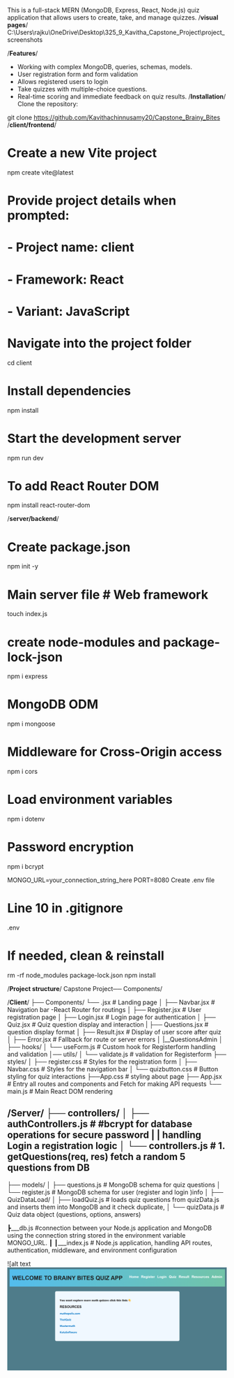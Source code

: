 



This is a full-stack MERN (MongoDB, Express, React, Node.js) quiz application that allows users to create, take, and manage quizzes.
/**visual pages**/
 C:\Users\rajku\OneDrive\Desktop\325_9_Kavitha_Capstone_Project\project_screenshots

/**Features**/
* Working with complex MongoDB, queries, schemas, models.
* User registration form and form validation
* Allows registered users to login
* Take quizzes with multiple-choice questions.
* Real-time scoring and immediate feedback on quiz results.
/**Installation**/
Clone the repository:

git clone https://github.com/Kavithachinnusamy20/Capstone_Brainy_Bites
/**client/frontend**/                                
# Create a new Vite project
npm create vite@latest

# Provide project details when prompted:
# - Project name: client
# - Framework: React
# - Variant: JavaScript

# Navigate into the project folder
cd client

# Install dependencies
npm install

# Start the development server
npm run dev

# To add React Router DOM 
npm install react-router-dom

/**server/backend**/ 
 # Create package.json
npm init -y 

# Main server file       # Web framework            
touch index.js

# create node-modules and package-lock-json
npm i express

# MongoDB ODM  
npm i mongoose 

# Middleware for Cross-Origin access   
npm i cors  

# Load environment variables      
npm i dotenv 

 # Password encryption     
npm i bcrypt  

MONGO_URL=your_connection_string_here
PORT=8080
Create .env file 
# Line 10 in .gitignore
.env
# If needed, clean & reinstall
rm -rf node_modules package-lock.json npm install

/**Project structure**/
Capstone Project── Components/

/**Client**/
├── Components/
    └── .jsx             # Landing page
│   ├── Navbar.jsx           # Navigation bar -React Router for routings
│   ├── Register.jsx         # User registration page
│   ├── Login.jsx            # Login page for authentication
│   ├── Quiz.jsx             # Quiz question display and interaction
|   ├── Questions.jsx        # question display format
│   ├── Result.jsx           # Display of user score after quiz
│   ├── Error.jsx            # Fallback for route or server errors
│   |__QuestionsAdmin
│
├── hooks/
│   └── useForm.js           # Custom hook for Registerform handling and validation
│── utils/
│   └── validate.js          # validation for Registerform
├── styles/
│   ├── register.css         # Styles for the registration form
│   ├── Navbar.css           # Styles for the navigation bar
│   └── quizbutton.css       # Button styling for quiz interactions
├──App.css                   # styling about page
├── App.jsx                  # Entry all routes and components and Fetch for making API requests
└── main.js                  # Main React DOM rendering

/**Server**/
├── controllers/
│   ├── authControllers.js   # #bcrypt for database operations for secure password 
|    |                          handling   Login a registration logic
│   └── controllers.js       # 1. getQuestions(req, res) fetch a random 5 questions from DB
- 

├── models/
│   ├── questions.js         # MongoDB schema for quiz questions
│   └── register.js          # MongoDB schema for user (register and login )info
│
├── QuizDataLoad/
│   ├── loadQuiz.js          #  loads quiz questions from quizData.js and 
                            inserts them into MongoDB and it check duplicate,
│   └── quizData.js          # Quiz data object (questions, options, answers)


┣___db.js                  #connection between your Node.js application and MongoDB 
                           using the connection string stored in the environment variable MONGO_URL.
┃ 
┃___index.js                #  Node.js application, handling API routes, authentication,
                             middleware, and environment configuration

 ![alt text![alt text](image-1.png)                          